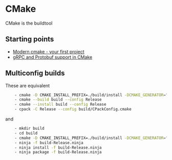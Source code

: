 # CMake

CMake is the buildtool

## Starting points

- [Modern cmake - your first project](https://cliutils.gitlab.io/modern-cmake/chapters/basics.html)
- [gRPC and Protobuf support in CMake](https://www.f-ax.de/dev/2020/11/08/grpc-plugin-cmake-support.html)


## Multiconfig builds

These are equivalent

```bash
    - cmake -D CMAKE_INSTALL_PREFIX=./build/install -DCMAKE_GENERATOR="Ninja Multi-Config" -DCPACK_GENERATOR=DEB $EXTRA_PARAMS -B build cpp-src
    - cmake --build build --config Release
    - cmake --install build --config Release
    - cpack -C Release --config build/CPackConfig.cmake   
```

and

```bash
    - mkdir build
    - cd build
    - cmake -D CMAKE_INSTALL_PREFIX=./build/install -DCMAKE_GENERATOR="Ninja Multi-Config" -DCPACK_GENERATOR=DEB $EXTRA_PARAMS . ../cpp-src
    - ninja -f build-Release.ninja
    - ninja install -f build-Release.ninja
    - ninja package -f build-Release.ninja
```
